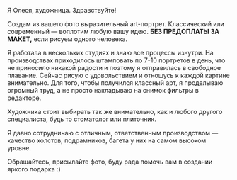 Я Олеся, художница. Здравствуйте!

Создам из вашего фото выразительный art-портрет. Классический или современный — воплотим любую вашу идею. **БЕЗ ПРЕДОПЛАТЫ ЗА МАКЕТ,** если рисуем одного человека.

Я работала в нескольких студиях и знаю все процессы изнутри. На производствах приходилось штамповать по 7-10 портретов в день, что не приносило никакой радости и поэтому я отправилась в свободное плавание.  Сейчас рисую с удовольствием и отношусь к каждой картине внимательно. Для того, чтобы получился классный арт, я проделываю огромный труд, а не просто накладываю на снимок фильтры в редакторе. 

Художника стоит выбирать так же внимательно, как и любого другого специалиста, будь то стоматолог или плиточник.

Я давно сотрудничаю с отличным, ответственным производством — качество холстов, подрамников, багета у них на самом высоком уровне.

Обращайтесь, присылайте фото, буду рада помочь вам в создании яркого подарка :)